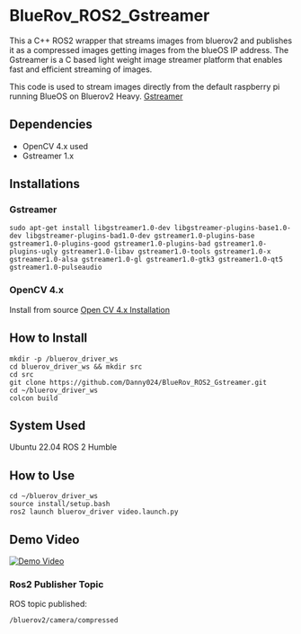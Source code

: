 # BlueRov_ROS2_Gstreamer
This a C++ ROS2 wrapper that streams images from bluerov2 and publishes it as a compressed images getting images from the blueOS IP address.
The Gstreamer is a C based light weight image streamer platform that enables fast and efficient streaming of images. 


This code is used to stream images directly from the default raspberry pi running BlueOS on Bluerov2 Heavy.
[Gstreamer](https://gstreamer.freedesktop.org/)


## Dependencies
- OpenCV 4.x used
- Gstreamer 1.x

## Installations
### Gstreamer
```sudo apt-get install libgstreamer1.0-dev libgstreamer-plugins-base1.0-dev libgstreamer-plugins-bad1.0-dev gstreamer1.0-plugins-base gstreamer1.0-plugins-good gstreamer1.0-plugins-bad gstreamer1.0-plugins-ugly gstreamer1.0-libav gstreamer1.0-tools gstreamer1.0-x gstreamer1.0-alsa gstreamer1.0-gl gstreamer1.0-gtk3 gstreamer1.0-qt5 gstreamer1.0-pulseaudio```

### OpenCV 4.x
Install from source
[Open CV 4.x Installation](https://docs.opencv.org/4.x/d7/d9f/tutorial_linux_install.html)

## How to Install
```
mkdir -p /bluerov_driver_ws
cd bluerov_driver_ws && mkdir src
cd src
git clone https://github.com/Danny024/BlueRov_ROS2_Gstreamer.git
cd ~/bluerov_driver_ws
colcon build
```

## System Used
Ubuntu 22.04
ROS 2 Humble

## How to Use 
```
cd ~/bluerov_driver_ws
source install/setup.bash
ros2 launch bluerov_driver video.launch.py
```

## Demo Video
[![Demo Video](https://www.youtube.com/watch?v=TbSJK_imS7o/0.jpg)](https://www.youtube.com/watch?v=TbSJK_imS7o)



### Ros2 Publisher Topic 
ROS topic published:
```
/bluerov2/camera/compressed
```








